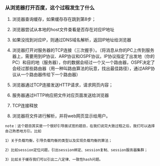 ### 从浏览器打开百度，这个过程发生了什么

1. 浏览器查询缓存，如果缓存存在跳到第8步；

2. 浏览器尝试从本地的host文件查看是否存在对应IP地址

3. 如果没找到对应IP，则通过DNS域名解析，返回IP地址给浏览器

4. 浏览器打开对服务器的TCP连接（三次握手）。（将消息从你的PC上传到服务器上，需要用到IP协议、ARP协议和OSPF协议。IP协议指定了出发地（你的PC）和目的地（服务器），你的数据会经过一个又一个路由器，OSPF决定了会经过那些路由器（用一种叫路由算法的玩意，找出最佳路径），通过ARP协议从一个路由器传给下一个路由器）

5. 浏览器通过TCP连接发送HTTP请求，请求网页内容；

6. 服务器通过HTTP响应把文件对应页面发送给浏览器

7. TCP连接释放

8. 浏览器将文件进行解析，并将web网页显示给用户。

```
note：这个题目其实是一个很好引导面试官的题目，在我们说完大致过程之后，我们可以选择自己熟悉地方引。比如

1）关于负载均衡，引导负载均衡的类型以及实现负载均衡的算法；

2）比如session定位问题，引出session绑定、session复制、session服务器集群；

3）比如关于缓存我们可以引出二八定律、一致性hash问题。
```




